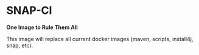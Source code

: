# SNAP-CI
**One Image to Rule Them All**

This image will replace all current docker images (maven, scripts, install4j, snap, etc).

